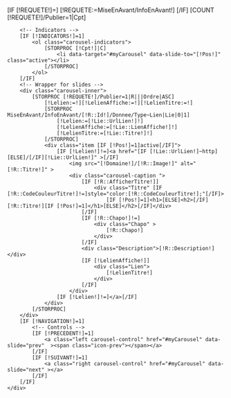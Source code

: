 [IF [!REQUETE!]=]
	[!REQUETE:=MiseEnAvant/InfoEnAvant!]
[/IF]
[COUNT [!REQUETE!]/Publier=1|Cpt]

<div class="[!NOMDIV!]">
	<div id="myCarousel" class="carousel slide ">

		<!-- Indicators -->
		[IF [!INDICATORS!]=1]
			<ol class="carousel-indicators">
				[STORPROC [!Cpt!]|C]
					<li data-target="#myCarousel" data-slide-to="[!Pos!]" class="active"></li>
				[/STORPROC]
			</ol>
		[/IF]
		<!-- Wrapper for slides -->
		<div class="carousel-inner">
			[STORPROC [!REQUETE!]/Publier=1|R|||Ordre|ASC]
				[!Lelien:=!][!LelienAffiche:=!][!LelienTitre:=!]
				[STORPROC MiseEnAvant/InfoEnAvant/[!R::Id!]/Donnee/Type~Lien|Lie|0|1]
					[!Lelien:=[!Lie::UrlLien!]!]
					[!LelienAffiche:=[!Lie::LienAffiche!]!]
					[!LelienTitre:=[!Lie::Titre!]!]
				[/STORPROC]
				<div class="item [IF [!Pos!]=1]active[/IF]">
					[IF [!Lelien!]!=]<a href="[IF [!Lie::UrlLien!]~http][ELSE]/[/IF][!Lie::UrlLien!]" >[/IF]
						<img src="[!Domaine!]/[!R::Image!]" alt="[!R::Titre!]" >
						<div class="carousel-caption ">
							[IF [!R::AfficherTitre!]]
								<div class="Titre" [IF [!R::CodeCouleurTitre!]!=]style="color:[!R::CodeCouleurTitre!];"[/IF]>
									[IF [!Pos!]=1]<h1>[ELSE]<h2>[/IF][!R::Titre!][IF [!Pos!]=1]</h1>[ELSE]</h2>[/IF]</div>
							[/IF]
							[IF [!R::Chapo!]!=]
								<div class="Chapo" >
									[!R::Chapo!]
								</div>
							[/IF]
							<div class="Description">[!R::Description!]</div>
							[IF [!LelienAffiche!]]
								<div class="Lien">
									[!LelienTitre!]
								</div>
							[/IF]
						</div>
					[IF [!Lelien!]!=]</a>[/IF]
				</div>
			[/STORPROC]
		</div>
		[IF [!NAVIGATION!]=1]
			<!-- Controls -->
			[IF [!PRECEDENT!]=1]
				<a class="left carousel-control" href="#myCarousel" data-slide="prev"  ><span class="icon-prev"></span></a>
			[/IF]
			[IF [!SUIVANT!]=1]
				<a class="right carousel-control" href="#myCarousel" data-slide="next" ></a>
			[/IF]
		[/IF]
	</div>
</div>


<script type="text/javascript">
	$(document).ready( function(){
		$('.carousel').carousel({
			  interval: 7000
		})
		
		
	});
</script>